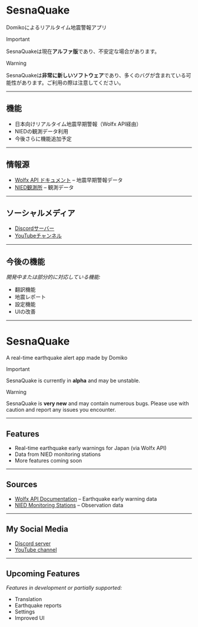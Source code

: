 # SesnaQuake
Domikoによるリアルタイム地震警報アプリ

> [!IMPORTANT]  
> SesnaQuakeは現在**アルファ版**であり、不安定な場合があります。

> [!WARNING]
> SesnaQuakeは**非常に新しいソフトウェア**であり、多くのバグが含まれている可能性があります。ご利用の際は注意してください。


---

## 機能
- 日本向けリアルタイム地震早期警報（Wolfx API経由）  
- NIEDの観測データ利用  
- 今後さらに機能追加予定  

---

## 情報源
- [Wolfx API ドキュメント](https://wolfx.jp/apidoc_en) – 地震早期警報データ  
- [NIED観測所](https://www.lmoni.bosai.go.jp/monitor/) – 観測データ

---

## ソーシャルメディア
- [Discordサーバー](https://discord.gg/vnDfPRrRh8)  
- [YouTubeチャンネル](https://www.youtube.com/@DomikoLabs)

---

## 今後の機能
_開発中または部分的に対応している機能:_  
- 翻訳機能  
- 地震レポート  
- 設定機能  
- UIの改善

---

# SesnaQuake
A real-time earthquake alert app made by Domiko

> [!IMPORTANT]  
> SesnaQuake is currently in **alpha** and may be unstable.

> [!WARNING]
> SesnaQuake is **very new** and may contain numerous bugs. Please use with caution and report any issues you encounter.


---

## Features
- Real-time earthquake early warnings for Japan (via Wolfx API)  
- Data from NIED monitoring stations  
- More features coming soon  

---

## Sources
- [Wolfx API Documentation](https://wolfx.jp/apidoc_en) – Earthquake early warning data  
- [NIED Monitoring Stations](https://www.lmoni.bosai.go.jp/monitor/) – Observation data

---

## My Social Media
- [Discord server](https://discord.gg/vnDfPRrRh8)  
- [YouTube channel](https://www.youtube.com/@DomikoLabs)

---

## Upcoming Features
_Features in development or partially supported:_  
- Translation  
- Earthquake reports  
- Settings  
- Improved UI
